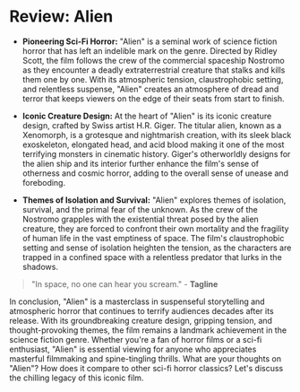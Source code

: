 # Review: Alien

- **Pioneering Sci-Fi Horror:** "Alien" is a seminal work of science fiction horror that has left an indelible mark on the genre. Directed by Ridley Scott, the film follows the crew of the commercial spaceship Nostromo as they encounter a deadly extraterrestrial creature that stalks and kills them one by one. With its atmospheric tension, claustrophobic setting, and relentless suspense, "Alien" creates an atmosphere of dread and terror that keeps viewers on the edge of their seats from start to finish.

- **Iconic Creature Design:** At the heart of "Alien" is its iconic creature design, crafted by Swiss artist H.R. Giger. The titular alien, known as a Xenomorph, is a grotesque and nightmarish creation, with its sleek black exoskeleton, elongated head, and acid blood making it one of the most terrifying monsters in cinematic history. Giger's otherworldly designs for the alien ship and its interior further enhance the film's sense of otherness and cosmic horror, adding to the overall sense of unease and foreboding.

- **Themes of Isolation and Survival:** "Alien" explores themes of isolation, survival, and the primal fear of the unknown. As the crew of the Nostromo grapples with the existential threat posed by the alien creature, they are forced to confront their own mortality and the fragility of human life in the vast emptiness of space. The film's claustrophobic setting and sense of isolation heighten the tension, as the characters are trapped in a confined space with a relentless predator that lurks in the shadows.

> "In space, no one can hear you scream." - **Tagline**

In conclusion, "Alien" is a masterclass in suspenseful storytelling and atmospheric horror that continues to terrify audiences decades after its release. With its groundbreaking creature design, gripping tension, and thought-provoking themes, the film remains a landmark achievement in the science fiction genre. Whether you're a fan of horror films or a sci-fi enthusiast, "Alien" is essential viewing for anyone who appreciates masterful filmmaking and spine-tingling thrills. What are your thoughts on "Alien"? How does it compare to other sci-fi horror classics? Let's discuss the chilling legacy of this iconic film.
